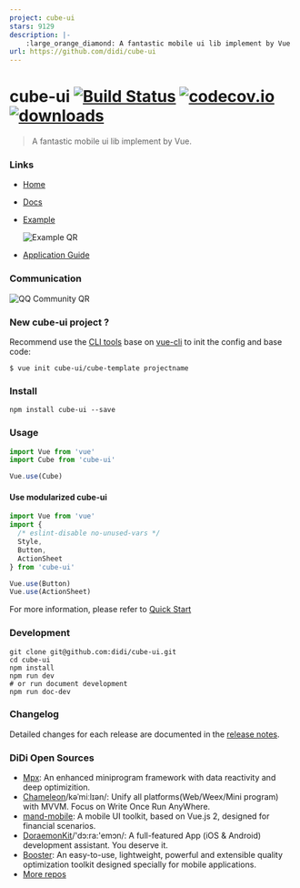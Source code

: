 ```yaml
---
project: cube-ui
stars: 9129
description: |-
    :large_orange_diamond: A fantastic mobile ui lib implement by Vue
url: https://github.com/didi/cube-ui
---
```



# cube-ui [![Build Status](https://travis-ci.org/didi/cube-ui.svg?branch=master)](https://travis-ci.org/didi/cube-ui?branch=master) [![codecov.io](http://codecov.io/github/didi/cube-ui/coverage.svg?branch=master)](http://codecov.io/github/didi/cube-ui?branch=master) [![downloads](https://img.shields.io/npm/dm/cube-ui.svg)](https://www.npmjs.com/package/cube-ui)

> A fantastic mobile ui lib implement by Vue.

### Links

- [Home](https://didi.github.io/cube-ui/)
- [Docs](https://didi.github.io/cube-ui/#/en-US/docs)
- [Example](https://didi.github.io/cube-ui/example/)

  ![Example QR](./assets/example-qr.png)

- [Application Guide](https://github.com/cube-ui/cube-application-guide)

### Communication

![QQ Community QR](./assets/cube-qq-QR.jpg)

### New cube-ui project ?

Recommend use the [CLI tools](https://github.com/cube-ui/cube-template) base on [vue-cli](https://github.com/vuejs/vue-cli) to init the config and base code:

```shell
$ vue init cube-ui/cube-template projectname
```

### Install

```shell
npm install cube-ui --save
```

### Usage

```js
import Vue from 'vue'
import Cube from 'cube-ui'

Vue.use(Cube)
```

#### Use modularized cube-ui

```js
import Vue from 'vue'
import {
  /* eslint-disable no-unused-vars */
  Style,
  Button,
  ActionSheet
} from 'cube-ui'

Vue.use(Button)
Vue.use(ActionSheet)
```

For more information, please refer to [Quick Start](https://didi.github.io/cube-ui/#/en-US/docs/quick-start)


### Development

```shell
git clone git@github.com:didi/cube-ui.git
cd cube-ui
npm install
npm run dev
# or run document development
npm run doc-dev
```

### Changelog

Detailed changes for each release are documented in the [release notes](https://github.com/didi/cube-ui/releases).

### DiDi Open Sources

- [Mpx](https://github.com/didi/mpx): An enhanced miniprogram framework with data reactivity and deep optimizition.
- [Chameleon](https://github.com/didi/chameleon)/kəˈmiːlɪən/: Unify all platforms(Web/Weex/Mini program) with MVVM. Focus on Write Once Run AnyWhere.
- [mand-mobile](https://github.com/didi/mand-mobile): A mobile UI toolkit, based on Vue.js 2, designed for financial scenarios.
- [DoraemonKit](https://github.com/didi/DoraemonKit)/'dɔ:ra:'emɔn/: A full-featured App (iOS & Android) development assistant. You deserve it.
- [Booster](https://github.com/didi/booster): An easy-to-use, lightweight, powerful and extensible quality optimization toolkit designed specially for mobile applications.
- [More repos](https://github.com/didi/)

